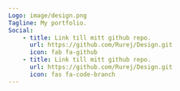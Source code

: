```yaml
---
Logo: image/design.png
Tagline: My portfolio.
Social:
    - title: Link till mitt github repo.
      url: https://github.com/Rurej/Design.git
      icon: fab fa-github
    - title: Link till mitt github repo.
      url: https://github.com/Rurej/Design.git
      icon: fas fa-code-branch
---
```

